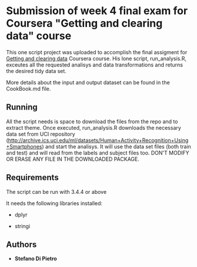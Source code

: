 # Submission of week 4 final exam for Coursera \"Getting and clearing data\" course

This one script project was uploaded to accomplish the final assigment for [Getting and clearing data](https://www.coursera.org/learn/data-cleaning/home/welcome) Coursera course.
His lone script, run_analysis.R, exceutes all the requested analisys and data transformations and returns the desired tidy data set.

More details about the input and output dataset can be found in the CookBook.md file.



## Running

All the script needs is space to download the files from the repo and to extract theme.
Once executed, run_analysis.R downloads the necessary data set from UCI repository (http://archive.ics.uci.edu/ml/datasets/Human+Activity+Recognition+Using+Smartphones) and start the analisys. It will use the data set files (both train and test) and will read from the labels and subject files too.
DON'T MODIFY OR ERASE ANY FILE IN THE DOWNLOADED PACKAGE.

## Requirements 
 
The script can be run with 3.4.4 or above

It needs the following libraries installed:

- dplyr

- stringi

## Authors

* **Stefano Di Pietro** 
